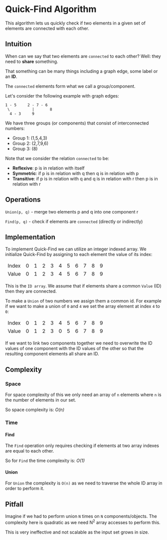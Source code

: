 # Quick-Find Algorithm

This algorithm lets us quickly check if two elements in a given set of elements are connected with each other.

## Intuition
When can we say that two elements are `connected` to each other? Well: they need to **share** something.

That something can be many things including a graph edge, some label or an **ID**.

The `connected` elements form what we call a group/component.

Let's consider the following example with graph edges:
```
1 - 5     2 - 7 - 6
 \          |       8
  4 - 3     9
```

We have three groups (or components) that consist of interconnected numbers:

- Group 1: (1,5,4,3)
- Group 2: (2,7,9,6)
- Group 3: (8)

Note that we consider the relation `connected` to be:
- **Reflexive**: p is in relation with itself
- **Symmetric**: if p is in relation with q then q is in relation with p
- **Transitive**: if p is in relation with q and q is in relation with r then p is in relation with r

## Operations
`Union(p, q)` - merge two elements p and q into one component r

`Find(p, q)` - check if elements are `connected` (directly or indirectly)

## Implementation
To implement Quick-Find we can utilize an integer indexed array. We initialize Quick-Find by assigning to each
element the value of its index:
<table>
    <thead>
        <tr>
            <td>Index</td>
            <td>0</td>
            <td>1</td>
            <td>2</td>
            <td>3</td>
            <td>4</td>
            <td>5</td>
            <td>6</td>
            <td>7</td>
            <td>8</td>
            <td>9</td>
        </tr>
        <tr>
            <td>Value</td>
            <td>0</td>
            <td>1</td>
            <td>2</td>
            <td>3</td>
            <td>4</td>
            <td>5</td>
            <td>6</td>
            <td>7</td>
            <td>8</td>
            <td>9</td>
        </tr>
    </thead>
</table>

This is the `ID array`. We assume that if elements share a common `Value` (ID) then they are connected.

To make a `Union` of two numbers we assign them a common id. For example if we want to make a union of `0` and `4` we set
the array element at index `4` to `0`:

<table>
    <thead>
        <tr>
            <td>Index</td>
            <td>0</td>
            <td>1</td>
            <td>2</td>
            <td>3</td>
            <td>4</td>
            <td>5</td>
            <td>6</td>
            <td>7</td>
            <td>8</td>
            <td>9</td>
        </tr>
        <tr>
            <td>Value</td>
            <td>0</td>
            <td>1</td>
            <td>2</td>
            <td>3</td>
            <td>0</td>
            <td>5</td>
            <td>6</td>
            <td>7</td>
            <td>8</td>
            <td>9</td>
        </tr>
    </thead>
</table>

If we want to link two components together we need to overwrite the ID values of one component with the ID values
of the other so that the resulting component elements all share an ID.

## Complexity
### Space
For space complexity of this we only need an array of `n` elements where `n` is the number of elements in our set.

So space complexity is: *O(n)*

### Time
#### Find
The `Find` operation only requires checking if elements at two array indexes are equal to each other.

So for `Find` the time complexity is: *O(1)*

#### Union
For `Union` the complexity is `O(n)` as we need to traverse the whole ID array in order to perform it.

## Pitfall
Imagine if we had to perform union `N` times on `N` components/objects. The complexity here is quadratic as we need N<sup>2</sup>
array accesses to perform this.

This is very ineffective and not scalable as the input set grows in size.